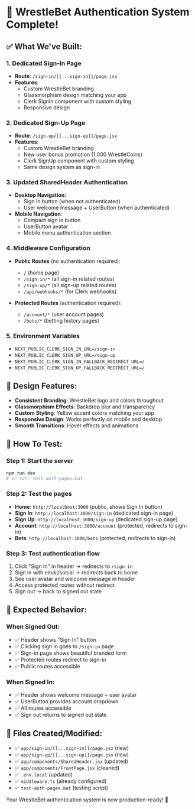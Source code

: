 # 🔐 WrestleBet Authentication System Complete!

## ✅ What We've Built:

### 1. **Dedicated Sign-In Page** 
- **Route**: `/sign-in/[[...sign-in]]/page.jsx`
- **Features**: 
  - Custom WrestleBet branding
  - Glassmorphism design matching your app
  - Clerk SignIn component with custom styling
  - Responsive design

### 2. **Dedicated Sign-Up Page**
- **Route**: `/sign-up/[[...sign-up]]/page.jsx`
- **Features**:
  - Custom WrestleBet branding  
  - New user bonus promotion (1,000 WrestleCoins)
  - Clerk SignUp component with custom styling
  - Same design system as sign-in

### 3. **Updated SharedHeader Authentication**
- **Desktop Navigation**:
  - Sign In button (when not authenticated)
  - User welcome message + UserButton (when authenticated)
- **Mobile Navigation**:
  - Compact sign in button
  - UserButton avatar
  - Mobile menu authentication section

### 4. **Middleware Configuration**
- **Public Routes** (no authentication required):
  - `/` (home page)
  - `/sign-in/*` (all sign-in related routes)
  - `/sign-up/*` (all sign-up related routes)
  - `/api/webhooks/*` (for Clerk webhooks)
  
- **Protected Routes** (authentication required):
  - `/account/*` (user account pages)
  - `/bets/*` (betting history pages)

### 5. **Environment Variables**
- `NEXT_PUBLIC_CLERK_SIGN_IN_URL=/sign-in`
- `NEXT_PUBLIC_CLERK_SIGN_UP_URL=/sign-up`
- `NEXT_PUBLIC_CLERK_SIGN_IN_FALLBACK_REDIRECT_URL=/`
- `NEXT_PUBLIC_CLERK_SIGN_UP_FALLBACK_REDIRECT_URL=/`

## 🎨 Design Features:
- **Consistent Branding**: WrestleBet logo and colors throughout
- **Glassmorphism Effects**: Backdrop blur and transparency
- **Custom Styling**: Yellow accent colors matching your app
- **Responsive Design**: Works perfectly on mobile and desktop
- **Smooth Transitions**: Hover effects and animations

## 🚀 How To Test:

### Step 1: Start the server
```bash
npm run dev
# or run: test-auth-pages.bat
```

### Step 2: Test the pages
- **Home**: `http://localhost:3000` (public, shows Sign In button)
- **Sign In**: `http://localhost:3000/sign-in` (dedicated sign-in page)
- **Sign Up**: `http://localhost:3000/sign-up` (dedicated sign-up page)
- **Account**: `http://localhost:3000/account` (protected, redirects to sign-in)
- **Bets**: `http://localhost:3000/bets` (protected, redirects to sign-in)

### Step 3: Test authentication flow
1. Click "Sign In" in header → redirects to `/sign-in`
2. Sign in with email/social → redirects back to home
3. See user avatar and welcome message in header
4. Access protected routes without redirect
5. Sign out → back to signed out state

## 🎯 Expected Behavior:

### When Signed Out:
- ✅ Header shows "Sign In" button
- ✅ Clicking sign in goes to `/sign-in` page
- ✅ Sign-in page shows beautiful branded form
- ✅ Protected routes redirect to sign-in
- ✅ Public routes accessible

### When Signed In:
- ✅ Header shows welcome message + user avatar  
- ✅ UserButton provides account dropdown
- ✅ All routes accessible
- ✅ Sign out returns to signed out state

## 🔧 Files Created/Modified:
- ✅ `app/sign-in/[[...sign-in]]/page.jsx` (new)
- ✅ `app/sign-up/[[...sign-up]]/page.jsx` (new)  
- ✅ `app/components/SharedHeader.jsx` (updated)
- ✅ `app/components/FrontPage.jsx` (cleaned)
- ✅ `.env.local` (updated)
- ✅ `middleware.ts` (already configured)
- ✅ `test-auth-pages.bat` (testing script)

Your WrestleBet authentication system is now production-ready! 🎉
